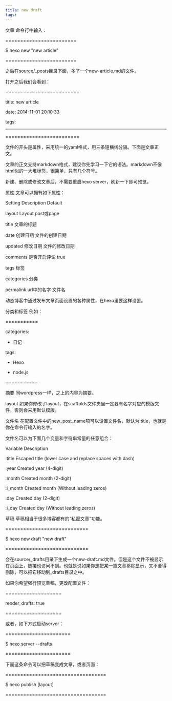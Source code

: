 ```yaml
---
title: new draft
tags:
---
```


文章
命令行中输入：

========================

$ hexo new "new article"

========================

之后在source/_posts目录下面，多了一个new-article.md的文件。

打开之后我们会看到：

=========================

title: new article 

date: 2014-11-01 20:10:33 

tags: 

---

=========================

文件的开头是属性，采用统一的yaml格式，用三条短横线分隔。下面是文章正文。

文章的正文支持markdown格式，建议你先学习一下它的语法。markdown不像html似的一大堆标签，很简单，只有几个符号。

新建、删除或修改文章后，不需要重启hexo server，刷新一下即可预览。

属性
文章可以拥有如下属性：

Setting Description Default

layout    Layout    post或page    

title    文章的标题    

date    创建日期    文件的创建日期    

updated    修改日期    文件的修改日期    

comments    是否开启评论    true    

tags    标签    

categories    分类    

permalink    url中的名字    文件名    

动态博客中通过发布文章页面设置的各种属性，在hexo里要这样设置。

分类和标签
例如：

===========

categories: 

- 日记 

tags: 

- Hexo 

- node.js

===========

摘要
同wordpress一样，<!--more-->之上的内容为摘要。

layout
如果你修改了layout，在scaffolds文件夹里一定要有名字对应的模版文件，否则会采用默认模版。

文件名
在配置文件中的new_post_name项可以设置文件名，默认为:title，也就是你在命令行输入的名字。

文件名可以为下面几个变量和字符串常量的任意组合：

Variable Description

:title    Escaped title (lower case and replace spaces with dash)    

:year    Created year (4-digit)    

:month    Created month (2-digit)    

:i_month    Created month (Without leading zeros)    

:day    Created day (2-digit)    

:i_day    Created day (Without leading zeros)    

草稿
草稿相当于很多博客都有的“私密文章”功能。

============================

$ hexo new draft "new draft"

============================

会在source/_drafts目录下生成一个new-draft.md文件。但是这个文件不被显示在页面上，链接也访问不到。也就是说如果你想把某一篇文章移除显示，又不舍得删除，可以把它移动到_drafts目录之中。

如果你希望强行预览草稿，更改配置文件：

===================

render_drafts: true

===================

或者，如下方式启动server：

======================

$ hexo server --drafts

======================

下面这条命令可以把草稿变成文章，或者页面：

==================================

$ hexo publish [layout] <filename>

==================================